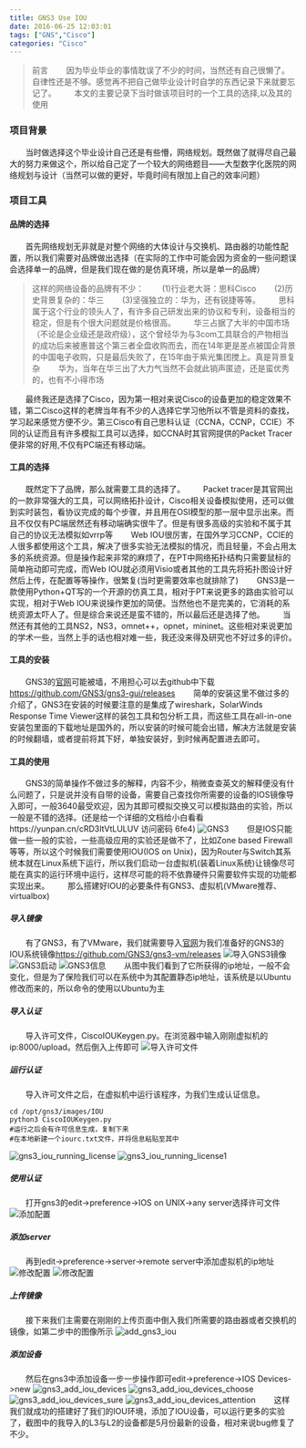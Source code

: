 ```yaml
---
title: GNS3 Use IOU
date: 2016-06-25 12:03:01
tags: ["GNS","Cisco"]
categories: "Cisco"
---
```


>前言
>　　因为毕业毕业的事情耽误了不少的时间，当然还有自己很懒了。自律性还是不够。感觉再不把自己做毕业设计时自学的东西记录下来就要忘记了。
　　本文的主要记录下当时做该项目时的一个工具的选择,以及其的使用

### 项目背景 ###
　　当时做选择这个毕业设计自己还是有些懵，网络规划。既然做了就得尽自己最大的努力来做这个，所以给自己定了一个较大的网络题目——大型数字化医院的网络规划与设计（当然可以做的更好，毕竟时间有限加上自己的效率问题）
### 项目工具 ###
#### 品牌的选择 ####
　　首先网络规划无非就是对整个网络的大体设计与交换机、路由器的功能性配置，所以我们需要对品牌做出选择（在实际的工作中可能会因为资金的一些问题误会选择单一的品牌，但是我们现在做的是仿真环境，所以是单一的品牌）
>这样的网络设备的品牌有不少：
　　(1)行业老大哥：思科Cisco
　　(2)历史背景复杂的：华三
　　(3)坚强独立的：华为，还有锐捷等等。
　　思科属于这个行业的领头人了，有许多自己研发出来的协议和专利，设备相当的稳定，但是有个很大问题就是价格很高。
　　华三占据了大半的中国市场（不论是企业级还是政府级），这个曾经华为与3com工具联合的产物相当的成功后来被惠普这个第三者全盘收购而去，而在14年更是差点被国企背景的中国电子收购，只是最后失败了，在15年由于紫光集团搅上。真是背景复杂
　　华为，当年在华三出了大力气当然不会就此销声匿迹，还是蛮优秀的，也有不小得市场

　　最终我还是选择了Cisco，因为第一相对来说Cisco的设备更加的稳定效果不错，第二Cisco这样的老牌当年有不少的人选择它学习他所以不管是资料的查找，学习起来感觉方便不少。第三Cisco有自己思科认证（CCNA，CCNP，CCIE）不同的认证而且有许多模拟工具可以选择，如CCNA时其官网提供的Packet Tracer便非常的好用,不仅有PC端还有移动端。
#### 工具的选择 ####
　　既然定下了品牌，那么就需要工具的选择了。
　　Packet tracer是其官网出的一款非常强大的工具，可以网络拓扑设计，Cisco相关设备模拟使用，还可以做到实时装包，看协议完成的每个步骤，并且用在OSI模型的那一层中显示出来。而且不仅仅有PC端居然还有移动端确实很牛了。但是有很多高级的实验和不属于其自己的协议无法模拟如vrrp等
　　Web IOU很厉害，在国外学习CCNP，CCIE的人很多都使用这个工具，解决了很多实验无法模拟的情况，而且轻量，不会占用太多的系统资源。但是操作起来非常的麻烦了，在PT中网络拓扑结构只需要鼠标的简单拖动即可完成，而Web IOU就必须用Visio或者其他的工具先将拓扑图设计好然后上传，在配置等等操作，很繁复(当时更需要效率也就排除了)
　　GNS3是一款使用Python+QT写的一个开源的仿真工具，相对于PT来说更多的路由实验可以实现，相对于Web IOU来说操作更加的简便。当然他也不是完美的，它消耗的系统资源太吓人了。但是综合来说还是蛮不错的，所以最后还是选择了他。
　　当然还有其他的工具NS2，NS3，omnet++，opnet，mininet。这些相对来说更加的学术一些，当然上手的话也相对难一些，我还没来得及研究也不好过多的评价。
#### 工具的安装 ####
　　GNS3的[官网](https://gns3.com/)可能被墙，不用担心可以去github中下载<https://github.com/GNS3/gns3-gui/releases>
　　简单的安装这里不做过多的介绍了，GNS3在安装的时候要注意的是集成了wireshark，SolarWinds Response Time Viewer这样的装包工具和包分析工具，而这些工具在all-in-one安装包里面的下载地址是国外的，所以安装的时候可能会出错，解决方法就是安装的时候翻墙，或者提前将其下好，单独安装好，到时候再配置进去即可。
#### 工具的使用 ####
　　GNS3的简单操作不做过多的解释，内容不少，稍微查查英文的解释便没有什么问题了，只是说并没有自带的设备，需要自己查找你所需要的设备的IOS镜像导入即可，一般3640最受欢迎，因为其即可模拟交换又可以模拟路由的实验，所以一般是不错的选择。(还是给一个详细的文档给小白看看https://yunpan.cn/cRD3ItVtLULUV  访问密码 6fe4)
![GNS3](http://7xu3tw.com1.z0.glb.clouddn.com/gns3.jpg)
　　但是IOS只能做一些一般的实验，一些高级应用的实验还是做不了，比如Zone based Firewall等等，所以这个时候我们需要使用IOU(IOS on Unix)，因为Router与Switch其系统本就在Linux系统下运行，所以我们启动一台虚拟机(装着Linux系统)让镜像尽可能在真实的运行环境中运行，这样尽可能的将不依靠硬件只需要软件实现的功能都实现出来。
　　那么搭建好IOU的必要条件有GNS3、虚拟机(VMware推荐、virtualbox)
##### 导入镜像 #####
　　有了GNS3，有了VMware，我们就需要导入[官网](https://github.com/GNS3/gns3-vm/releases)为我们准备好的GNS3的IOU系统镜像<https://github.com/GNS3/gns3-vm/releases>
![导入GNS3镜像](http://7xu3tw.com1.z0.glb.clouddn.com/import_gns3_vm.png)
![GNS3启动](http://7xu3tw.com1.z0.glb.clouddn.com/gns3_iou_vmstart.png)
![GNS3信息](http://7xu3tw.com1.z0.glb.clouddn.com/gns3_iou_information.png)
　　从图中我们看到了它所获得的ip地址，一般不会变化，但是为了保险我们可以在系统中为其配置静态ip地址，该系统是以Ubuntu修改而来的，所以命令的使用以Ubuntu为主
##### 导入认证 #####
　　导入许可文件，CiscoIOUKeygen.py。在浏览器中输入刚刚虚拟机的ip:8000/upload。然后倒入上传即可
![导入许可文件](http://7xu3tw.com1.z0.glb.clouddn.com/import_lisence.png)
##### 运行认证 #####
　　导入许可文件之后，在虚拟机中运行该程序，为我们生成认证信息。
```
cd /opt/gns3/images/IOU
python3 CiscoIOUKeygen.py
#运行之后会有许可信息生成，复制下来
#在本地新建一个iourc.txt文件，并将信息粘贴至其中
```
![gns3_iou_running_license](http://7xu3tw.com1.z0.glb.clouddn.com/gns3_iou_running_license.png)
![gns3_iou_running_license1](http://7xu3tw.com1.z0.glb.clouddn.com/gns3_iou_running_license1.png)
##### 使用认证 #####
　　打开gns3的edit->preference->IOS on UNIX->any server选择许可文件
![添加配置](http://7xu3tw.com1.z0.glb.clouddn.com/modify_gns3_pre_iou.png)
##### 添加server #####
　　再到edit->preference->server->remote server中添加虚拟机的ip地址
![修改配置](http://7xu3tw.com1.z0.glb.clouddn.com/add_gns3_iou_pre.png)
![修改配置](http://7xu3tw.com1.z0.glb.clouddn.com/add_gns3_iou_pre1.png)
##### 上传镜像 #####
　　接下来我们主需要在刚刚的上传页面中倒入我们所需要的路由器或者交换机的镜像，如第二步中的图像所示
![add_gns3_iou](http://7xu3tw.com1.z0.glb.clouddn.com/add_gns3_iou.png)
##### 添加设备 #####
　　然后在gns3中添加设备一步一步操作即可edit->preference->IOS Devices->new
![gns3_add_iou_devices](http://7xu3tw.com1.z0.glb.clouddn.com/gns3_add_iou_devices1.png)
![gns3_add_iou_devices_choose](http://7xu3tw.com1.z0.glb.clouddn.com/gns3_add_iou_devices_choose1.png)
![gns3_add_iou_devices_sure](http://7xu3tw.com1.z0.glb.clouddn.com/gns3_add_iou_devices_sure.png)
![gns3_add_iou_devices_attention](http://7xu3tw.com1.z0.glb.clouddn.com/gns3_add_iou_devices_attention.png)
　　这样我们就成功的搭建好了我们的IOU环境，添加了IOU设备，可以运行更多的实验了，截图中的我导入的L3与L2的设备都是5月份最新的设备，相对来说bug修复了不少。
　　
　　
　　
　　
　　
　　　　
